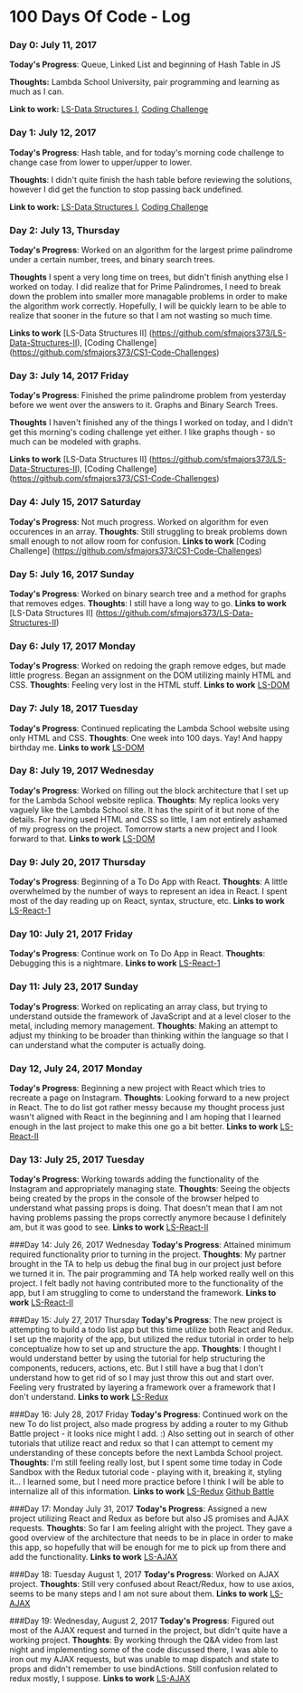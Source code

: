 # 100 Days Of Code - Log

### Day 0: July 11, 2017 

**Today's Progress**: Queue, Linked List and beginning of Hash Table in JS

**Thoughts:** Lambda School University, pair programming and learning as much as I can.

**Link to work:** [LS-Data Structures I](https://github.com/sfmajors373/LS-Data-Structures), [Coding Challenge](https://github.com/sfmajors373/CS1-Code-Challenges)

### Day 1: July 12, 2017 

**Today's Progress**: Hash table, and for today's morning code challenge to change case from lower to upper/upper to lower.

**Thoughts**: I didn't quite finish the hash table before reviewing the solutions, however I did get the function to stop passing back undefined.

**Link to work:** [LS-Data Structures I](https://github.com/sfmajors373/LS-Data-Structures), [Coding Challenge](https://github.com/sfmajors373/CS1-Code-Challenges)


### Day 2: July 13, Thursday 

**Today's Progress**: Worked on an algorithm for the largest prime palindrome under a certain number, trees, and binary search trees.  

**Thoughts** I spent a very long time on trees, but didn't finish anything else I worked on today.  I did realize that for Prime Palindromes, I need to break down the problem into smaller more managable problems in order to make the algorithm work correctly.  Hopefully, I will be quickly learn to be able to realize that sooner in the future so that I am not wasting so much time.

**Links to work**
[LS-Data Structures II] (https://github.com/sfmajors373/LS-Data-Structures-II), [Coding Challenge] (https://github.com/sfmajors373/CS1-Code-Challenges)

### Day 3: July 14, 2017 Friday

**Today's Progress**:  Finished the prime palindrome problem from yesterday before we went over the answers to it.  Graphs and Binary Search Trees.

**Thoughts**  I haven't finished any of the things I worked on today, and I didn't get this morning's coding challenge yet either.  I like graphs though - so much can be modeled with graphs.

**Links to work**
[LS-Data Structures II] (https://github.com/sfmajors373/LS-Data-Structures-II), [Coding Challenge] (https://github.com/sfmajors373/CS1-Code-Challenges)

### Day 4: July 15, 2017 Saturday
**Today's Progress**:  Not much progress.  Worked on algorithm for even occurences in an array.
**Thoughts**: Still struggling to break problems down small enough to not allow room for confusion.
**Links to work** 
[Coding Challenge] (https://github.com/sfmajors373/CS1-Code-Challenges)

### Day 5: July 16, 2017 Sunday
**Today's Progress**: Worked on binary search tree and a method for graphs that removes edges.
**Thoughts**:  I still have a long way to go.
**Links to work** 
[LS-Data Structures II] (https://github.com/sfmajors373/LS-Data-Structures-II)

### Day 6: July 17, 2017 Monday
**Today's Progress**: Worked on redoing the graph remove edges, but made little progress.  Began an assignment on the DOM utilizing mainly HTML and CSS.
**Thoughts**: Feeling very lost in the HTML stuff.
**Links to work**
[LS-DOM](https://github.com/sfmajors373/LS-DOM)

### Day 7: July 18, 2017 Tuesday
**Today's Progress**: Continued replicating the Lambda School website using only HTML and CSS.
**Thoughts**:  One week into 100 days.  Yay!  And happy birthday me.
**Links to work**
[LS-DOM](https://github.com/sfmajors373/LS-DOM)

### Day 8: July 19, 2017 Wednesday
**Today's Progress**: Worked on filling out the block architecture that I set up for the Lambda School website replica.
**Thoughts**:  My replica looks very vaguely like the Lambda School site.  It has the spirit of it but none of the details.  For having used HTML and CSS so little, I am not entirely ashamed of my progress on the project.  Tomorrow starts a new project and I look forward to that.
**Links to work**
[LS-DOM](https://github.com/sfmajors373/LS-DOM)

### Day 9: July 20, 2017 Thursday
**Today's Progress**: Beginning of a To Do App with React.
**Thoughts**:  A little overwhelmed by the number of ways to represent an idea in React.  I spent most of the day reading up on React, syntax, structure, etc.
**Links to work**
[LS-React-1](https://github.com/sfmajors373/LS-React-1)

### Day 10: July 21, 2017 Friday
**Today's Progress**:  Continue work on To Do App in React.
**Thoughts**: Debugging this is a nightmare.
**Links to work**
[LS-React-1](https://github.com/sfmajors373/LS-React-1)

### Day 11: July 23, 2017 Sunday
**Today's Progress**: Worked on replicating an array class, but trying to understand outside the framework of JavaScript and at a level closer to the metal, including memory management.
**Thoughts**: Making an attempt to adjust my thinking to be broader than thinking within the language so that I can understand what the computer is actually doing.

### Day 12, July 24, 2017 Monday
**Today's Progress**:  Beginning a new project with React which tries to recreate a page on Instagram.
**Thoughts**:  Looking forward to a new project in React.  The to do list  got rather messy because my thought process just wasn't aligned with React in the beginning and I am hoping that I learned enough in the last project to make this one go a bit better.
**Links to work**
[LS-React-II](https://github.com/sfmajors373/LS-React-II)

### Day 13: July 25, 2017 Tuesday
**Today's Progress**: Working towards adding the functionality of the Instagram and appropriately managing state.
**Thoughts**: Seeing the objects being created by the props in the console of the browser helped to understand what passing props is doing.  That doesn't mean that I am not having problems passing the props correctly anymore because I definitely am, but it was good to see.
**Links to work**
[LS-React-II](https://github.com/sfmajors373/LS-React-II)

###Day 14: July 26, 2017 Wednesday
**Today's Progress**: Attained minimum required functionality prior to turning in the project.
**Thoughts**: My partner brought in the TA to help us debug the final bug in our project just before we turned it in.  The pair programming and TA help worked really well on this project.  I felt badly not having contributed more to the functionality of the app, but I am struggling to come to understand the framework.
**Links to work**
[LS-React-II](https://github.com/sfmajors373/LS-React-II)

###Day 15: July 27, 2017 Thursday
**Today's Progress**: The new project is attempting to build a todo list app but this time utilize both React and Redux.  I set up the majority of the app, but utilized the redux tutorial in order to help conceptualize how to set up and structure the app.
**Thoughts**: I thought I would understand better by using the tutorial for help structuring the components, reducers, actions, etc.  But I still have a bug that I don't understand how to get rid of so I may just throw this out and start over.  Feeling very frustrated by layering a framework over a framework that I don't understand.
**Links to work**
[LS-Redux](https://github.com/sfmajors373/LS-Redux)

###Day 16: July 28, 2017 Friday
**Today's Progress**:  Continued work on the new To do list project, also made progress by adding a router to my Github Battle project - it looks nice might I add.  :)  Also setting out in search of other tutorials that utilize react and redux so that I can attempt to cement my understanding of these concepts before the next Lambda School project.
**Thoughts**: I'm still feeling really lost, but I spent some time today in Code Sandbox with the Redux tutorial code - playing with it, breaking it, styling it...  I learned some, but I need more practice before I think I will be able to internalize all of this information.
**Links to work**
[LS-Redux](https://github.com/sfmajors373/LS-Redux)
[Github Battle](https://github.com/sfmajors373/GithubBattleB.git)

###Day 17: Monday July 31, 2017
**Today's Progress**: Assigned a new project utilizing React and Redux as before but also JS promises and AJAX requests.
**Thoughts**: So far I am feeling alright with the project.  They gave a good overview of the architecture that needs to be in place in order to make this app, so hopefully that will be enough for me to pick up from there and add the functionality.
**Links to work**
[LS-AJAX](https://github.com/sfmajors373/LS-AJAX)

###Day 18: Tuesday August 1, 2017
**Today's Progress**: Worked on AJAX project.
**Thoughts**: Still very confused about React/Redux, how to use axios, seems to be many steps and I am not sure about them.
**Links to work**
[LS-AJAX](https://github.com/sfmajors373/LS-AJAX)

###Day 19: Wednesday, August 2, 2017
**Today's Progress**: Figured out most of the AJAX request and turned in the project, but didn't quite have a working project.
**Thoughts**: By working through the Q&A video from last night and implementing some of the code discussed there, I was able to iron out my AJAX requests, but was unable to map dispatch and state to props and didn't remember to use bindActions.  Still confusion related to redux mostly, I suppose.
**Links to work**
[LS-AJAX](https://github.com/sfmajors373/LS-AJAX)
